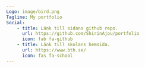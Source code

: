 ```yaml
---
Logo: image/bird.png 
Tagline: My portfolio
Social:
    - title: Länk till sidans github repo.
      url: https://github.com/ShirinAjou/portfolio 
      icon: fab fa-github
    - title: Länk till skolans hemsida.
      url: https://www.bth.se/ 
      icon: fas fa-school
---
```

